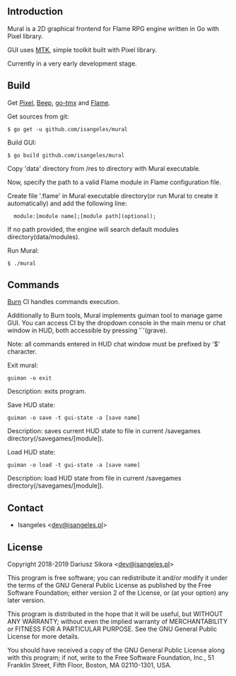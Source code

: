 ## Introduction

  Mural is a 2D graphical frontend for Flame RPG engine written in Go with Pixel library.

  GUI uses [MTK](https://github.com/Isangeles/mural/tree/master/core/mtk), simple toolkit built with Pixel library.

  Currently in a very early development stage.
  
## Build

  Get [Pixel](https://github.com/faiface/pixel), [Beep](https://github.com/faiface/beep), [go-tmx](https://github.com/salviati/go-tmx/tree/master/tmx) and [Flame](https://github.com/Isangeles/flame).

  Get sources from git:
```
$ go get -u github.com/isangeles/mural
```

  Build GUI:
```
$ go build github.com/isangeles/mural
```

Copy 'data' directory from /res to directory with Mural executable.

Now, specify the path to a valid Flame module in Flame configuration file.

Create file '.flame' in Mural executable directory(or run Mural to create it
automatically) and add the following line:
```
  module:[module name];[module path](optional);
```
If no path provided, the engine will search default modules directory(data/modules).


  Run Mural:
```
$ ./mural
```

## Commands
[Burn](https://github.com/Isangeles/flame/tree/master/cmd/burn) CI handles commands execution.

Additionally to Burn tools, Mural implements guiman tool to manage game GUI.
You can access CI by the dropdown console in the main menu or chat window in HUD,
both accessible by pressing '`'(grave).

Note: all commands entered in HUD chat window must be prefixed by '$' character.

  Exit mural:
```
guiman -o exit
```
Description: exits program.

  Save HUD state:
```
guiman -o save -t gui-state -a [save name]
```
Description: saves current HUD state to file in current /savegames directory(/savegames/[module]).

  Load HUD state:
```
guiman -o load -t gui-state -a [save name]
```
Description: load HUD state from file in current /savegames directory(/savegames/[module]).


## Contact
* Isangeles <<dev@isangeles.pl>>

## License

Copyright 2018-2019 Dariusz Sikora <<dev@isangeles.pl>>
 
This program is free software; you can redistribute it and/or modify
it under the terms of the GNU General Public License as published by
the Free Software Foundation; either version 2 of the License, or
(at your option) any later version.
 
This program is distributed in the hope that it will be useful,
but WITHOUT ANY WARRANTY; without even the implied warranty of
MERCHANTABILITY or FITNESS FOR A PARTICULAR PURPOSE.  See the
GNU General Public License for more details.
 
You should have received a copy of the GNU General Public License
along with this program; if not, write to the Free Software
Foundation, Inc., 51 Franklin Street, Fifth Floor, Boston,
MA 02110-1301, USA.